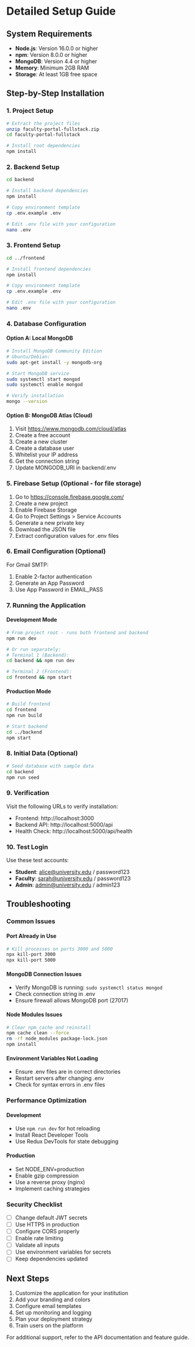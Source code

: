 # Detailed Setup Guide

## System Requirements

- **Node.js**: Version 16.0.0 or higher
- **npm**: Version 8.0.0 or higher
- **MongoDB**: Version 4.4 or higher
- **Memory**: Minimum 2GB RAM
- **Storage**: At least 1GB free space

## Step-by-Step Installation

### 1. Project Setup
```bash
# Extract the project files
unzip faculty-portal-fullstack.zip
cd faculty-portal-fullstack

# Install root dependencies
npm install
```

### 2. Backend Setup
```bash
cd backend

# Install backend dependencies
npm install

# Copy environment template
cp .env.example .env

# Edit .env file with your configuration
nano .env
```

### 3. Frontend Setup
```bash
cd ../frontend

# Install frontend dependencies
npm install

# Copy environment template
cp .env.example .env

# Edit .env file with your configuration
nano .env
```

### 4. Database Configuration

#### Option A: Local MongoDB
```bash
# Install MongoDB Community Edition
# Ubuntu/Debian:
sudo apt-get install -y mongodb-org

# Start MongoDB service
sudo systemctl start mongod
sudo systemctl enable mongod

# Verify installation
mongo --version
```

#### Option B: MongoDB Atlas (Cloud)
1. Visit https://www.mongodb.com/cloud/atlas
2. Create a free account
3. Create a new cluster
4. Create a database user
5. Whitelist your IP address
6. Get the connection string
7. Update MONGODB_URI in backend/.env

### 5. Firebase Setup (Optional - for file storage)
1. Go to https://console.firebase.google.com/
2. Create a new project
3. Enable Firebase Storage
4. Go to Project Settings > Service Accounts
5. Generate a new private key
6. Download the JSON file
7. Extract configuration values for .env files

### 6. Email Configuration (Optional)
For Gmail SMTP:
1. Enable 2-factor authentication
2. Generate an App Password
3. Use App Password in EMAIL_PASS

### 7. Running the Application

#### Development Mode
```bash
# From project root - runs both frontend and backend
npm run dev

# Or run separately:
# Terminal 1 (Backend):
cd backend && npm run dev

# Terminal 2 (Frontend):
cd frontend && npm start
```

#### Production Mode
```bash
# Build frontend
cd frontend
npm run build

# Start backend
cd ../backend
npm start
```

### 8. Initial Data (Optional)
```bash
# Seed database with sample data
cd backend
npm run seed
```

### 9. Verification

Visit the following URLs to verify installation:
- Frontend: http://localhost:3000
- Backend API: http://localhost:5000/api
- Health Check: http://localhost:5000/api/health

### 10. Test Login

Use these test accounts:
- **Student**: alice@university.edu / password123
- **Faculty**: sarah@university.edu / password123
- **Admin**: admin@university.edu / admin123

## Troubleshooting

### Common Issues

#### Port Already in Use
```bash
# Kill processes on ports 3000 and 5000
npx kill-port 3000
npx kill-port 5000
```

#### MongoDB Connection Issues
- Verify MongoDB is running: `sudo systemctl status mongod`
- Check connection string in .env
- Ensure firewall allows MongoDB port (27017)

#### Node Modules Issues
```bash
# Clear npm cache and reinstall
npm cache clean --force
rm -rf node_modules package-lock.json
npm install
```

#### Environment Variables Not Loading
- Ensure .env files are in correct directories
- Restart servers after changing .env
- Check for syntax errors in .env files

### Performance Optimization

#### Development
- Use `npm run dev` for hot reloading
- Install React Developer Tools
- Use Redux DevTools for state debugging

#### Production
- Set NODE_ENV=production
- Enable gzip compression
- Use a reverse proxy (nginx)
- Implement caching strategies

### Security Checklist

- [ ] Change default JWT secrets
- [ ] Use HTTPS in production
- [ ] Configure CORS properly
- [ ] Enable rate limiting
- [ ] Validate all inputs
- [ ] Use environment variables for secrets
- [ ] Keep dependencies updated

## Next Steps

1. Customize the application for your institution
2. Add your branding and colors
3. Configure email templates
4. Set up monitoring and logging
5. Plan your deployment strategy
6. Train users on the platform

For additional support, refer to the API documentation and feature guide.